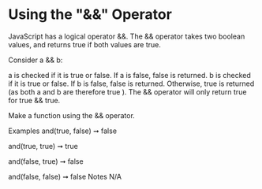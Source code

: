 # Using the "&&" Operator

JavaScript has a logical operator &&. The && operator takes two boolean values, and returns true if both values are true.

Consider a && b:

a is checked if it is true or false.
If a is false, false is returned.
b is checked if it is true or false.
If b is false, false is returned.
Otherwise, true is returned (as both a and b are therefore true ).
The && operator will only return true for true && true.

Make a function using the && operator.

Examples
and(true, false) ➞ false

and(true, true) ➞ true

and(false, true) ➞ false

and(false, false) ➞ false
Notes
N/A

